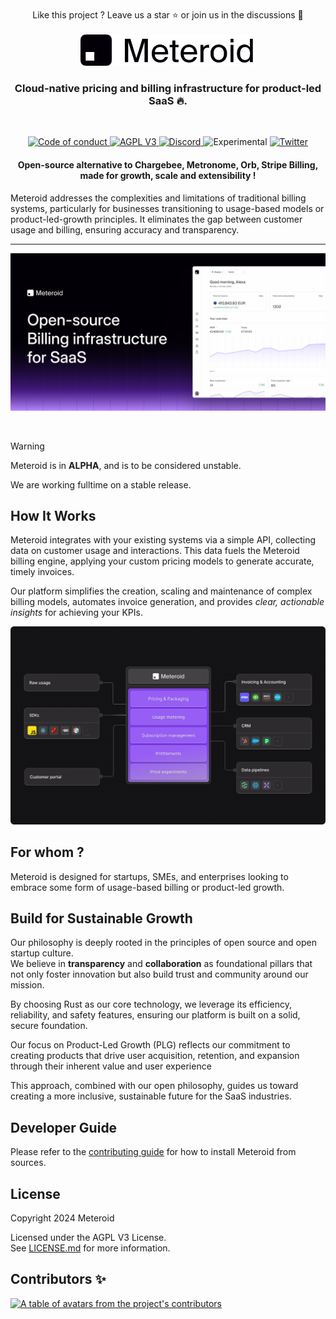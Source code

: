 <br/>

<div align="center">
  Like this project ? Leave us a star ⭐ or join us in the discussions 💬
</div>

<br/>

<div align="center">
  <a href="https://www.meteroid.com?utm_source=github" target="_blank">
  <picture>
    <source media="(prefers-color-scheme: dark)" srcset="assets/meteroid-logo-wordmark--dark.svg">
    <img alt="Meteroid Logo" src="assets/meteroid-logo-wordmark--light.svg" width="280"/>
  </picture>
  </a>
</div>


<h3 align="center">
  Cloud-native pricing and billing infrastructure for product-led SaaS 🔥.
</h3>

<br/>

<p align="center">
  <a href="CODE_OF_CONDUCT.md">
    <img src="https://img.shields.io/badge/Contributor%20Covenant-2.0-4baaaa.svg" alt="Code of conduct">
  </a>
  <a href="LICENSE.md">
    <img src="https://img.shields.io/badge/license-AGPL%20V3-blue" alt="AGPL V3">
  </a>
  <a href="https://go.meteroid.com/discord?utm_source=github">
    <img src="https://img.shields.io/discord/1202199422910595155?logo=Discord&logoColor=%23FFFFFF&style=plastic" alt="Discord">
  </a>
   <img src="https://img.shields.io/badge/status-experimental-red" alt="Experimental">
    <a href="https://twitter.com/meteroidhq">
    <img alt="Twitter" src="https://img.shields.io/twitter/url.svg?label=meteroidhq&style=social&url=https%3A%2F%2Ftwitter.com%2Fmeteroidhq" />
  </a>
</p>


<h4 align="center">
  Open-source alternative to Chargebee, Metronome, Orb, Stripe Billing, made for growth, scale and extensibility !
</h4>

<div>
<span>

Meteroid addresses the complexities and limitations of traditional billing systems, particularly for businesses transitioning to usage-based models or product-led-growth principles.
It eliminates the gap between customer usage and billing, ensuring accuracy and transparency.


</span>
</div>

---




<p align="center">
  <img src="assets/meteroid-banner.png" alt="Meteroid Billing Infrastructure Banner" width="640" >
</p>

<br/>



> [!WARNING]
>
> Meteroid is in **ALPHA**, and is to be considered unstable.
>
> We are working fulltime on a stable release.


## How It Works

Meteroid integrates with your existing systems via a simple API, collecting data on customer usage and interactions.
This data fuels the Meteroid billing engine, applying your custom pricing models to generate accurate, timely invoices.

Our platform simplifies the creation, scaling and maintenance of complex billing models, automates invoice generation, and provides *clear, actionable insights* for achieving your KPIs.


<img
src="assets/meteroid-schema-4.webp"
alt="Meteroid Schema"
/>


## For whom ?

Meteroid is designed for startups, SMEs, and enterprises looking to embrace some form of usage-based billing or product-led growth.

## Build for Sustainable Growth

Our philosophy is deeply rooted in the principles of open source and open startup culture. <br/>
We believe in **transparency** and **collaboration** as foundational pillars that not only foster innovation but also build trust and community around our mission.

By choosing Rust as our core technology, we leverage its efficiency, reliability, and safety features, ensuring our platform is built on a solid, secure foundation.

Our focus on Product-Led Growth (PLG) reflects our commitment to creating products that drive user acquisition, retention, and expansion through their inherent value and user experience

This approach, combined with our open philosophy, guides us toward creating a more inclusive, sustainable future for the SaaS industries.




## Developer Guide

Please refer to the [contributing guide](CONTRIBUTING.md) for how to install Meteroid from sources.

## License

Copyright 2024 Meteroid

Licensed under the AGPL V3 License. <br/> See [LICENSE.md](LICENSE.md) for more information.

## Contributors ✨

<a href="https://github.com/meteroid-oss/meteroid/graphs/contributors">
  <p align="left">
    <img width="220" src="https://contrib.rocks/image?repo=meteroid-oss/meteroid" alt="A table of avatars from the project's contributors" />
  </p>
</a>

